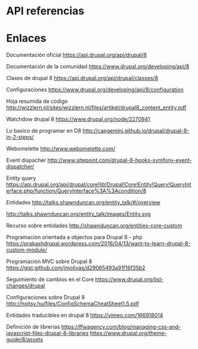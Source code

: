 API referencias
========



Enlaces
=================
Documentación oficial
https://api.drupal.org/api/drupal/8

Documentación de la comunidad
https://www.drupal.org/developing/api/8

Clases de drupal 8
https://api.drupal.org/api/drupal/classes/8

Configuraciones
https://www.drupal.org/developing/api/8/configuration

Hoja resumida de codigo
http://wizzlern.nl/sites/wizzlern.nl/files/artikel/drupal8_content_entity.pdf

Watchdow drupal 8
https://www.drupal.org/node/2270941

Lo basico de programar en D8
http://capgemini.github.io/drupal/drupal-8-in-2-steps/

Webomelette
http://www.webomelette.com/

Event dispacher
http://www.sitepoint.com/drupal-8-hooks-symfony-event-dispatcher/

Entity query
https://api.drupal.org/api/drupal/core!lib!Drupal!Core!Entity!Query!QueryInterface.php/function/QueryInterface%3A%3Acondition/8

Entidades
http://talks.shawnduncan.org/entity_talk/#/overview

http://talks.shawnduncan.org/entity_talk/images/Entity.svg

Recurso sobre entidades
http://shawnduncan.org/entities-core-custom

Programación orientada a objectos para Drupal 8 - php
https://prakashdrupal.wordpress.com/2016/04/13/want-to-learn-drupal-8-custom-module/

Programación MVC sobre Drupal 8
https://gist.github.com/jmolivas/d29065493a91f16f35b2

Seguimiento de cambios en el Core
https://www.drupal.org/list-changes/drupal

Configuraciones sobre Drupal 8
http://hojtsy.hu/files/ConfigSchemaCheatSheet1.5.pdf

Entidades traducibles en drupal 8
https://vimeo.com/166918014

Definición de librerias
https://ffwagency.com/blog/managing-css-and-javascript-files-drupal-8-libraries
https://www.drupal.org/theme-guide/8/assets

